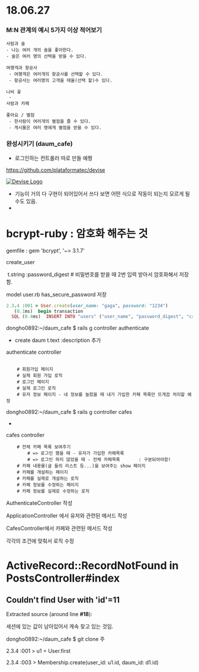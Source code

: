 # 18.06.27

### M:N 관계의 예시 5가지 이상 적어보기

```` 
사람과 술
- 나는 여러 개의 술을 좋아한다.
- 술은 여러 명의 선택을 받을 수 있다.

여행객과 항공사
 - 여행객은 여러개의 항공사를 선택할 수 있다.
 - 항공사는 여러명의 고객을 태울(선택 할)수 있다.
 
나비 꽃
 - 
사람과 카페

좋아요 / 별점
 - 한사람이 여러개의 별점을 줄 수 있다.
 - 게시물은 여러 명에게 별점을 받을 수 있다. 
````



### 완성시키기 (daum_cafe)

- 로그인하는 컨트롤러 따로 만들 예쩡





https://github.com/plataformatec/devise

[![Devise Logo](https://camo.githubusercontent.com/b1c21cc10f2f94857dea5135fe55f2e4d451e028/68747470733a2f2f7261772e6769746875622e636f6d2f706c617461666f726d617465632f6465766973652f6d61737465722f6465766973652e706e67)](https://camo.githubusercontent.com/b1c21cc10f2f94857dea5135fe55f2e4d451e028/68747470733a2f2f7261772e6769746875622e636f6d2f706c617461666f726d617465632f6465766973652f6d61737465722f6465766973652e706e67) 

* 기능이 거의 다 구현이 되어있어서 쓰다 보면 어떤 식으로 작동이 되는지 모르게 될 수도 있음.
* 



# bcrypt-ruby : 암호화 해주는 것

gemfile : gem 'bcrypt', '~> 3.1.7'



create_user

​      t.string :password_digest   # 비밀번호를 받을 때 2번 입력 받아서 암호화해서 저장함.	

model user.rb      has_secure_password   저장

````ruby
2.3.4 :001 > User.create(user_name: "gaga", password: "1234")
   (0.1ms)  begin transaction
  SQL (0.4ms)  INSERT INTO "users" ("user_name", "password_digest", "created_at", "updated_at") VALUES (?, ?, ?, ?)  [["user_name", "gaga"], ["password_digest", "$2a$10$JuoYwXa7xKF5M3iuz7Zx2OSAlFMXoKzkTboYCahwGpfgsPEK4LdEO"], ["created_at", "2018-06-27 00:47:37.637930"], ["updated_at", "2018-06-27 00:47:37.637930"]]

````





dongho0892:~/daum_cafe $ rails g controller authenticate

- create daum         t.text :description 추가

authenticate controller

````

    # 회원가입 페이지
    # 실제 회원 가입 로직
    # 로그인 페이지
    # 실제 로그인 로직
    # 유저 정보 페이지 - 내 정보를 눌렀을 때 내가 가입한 카페 목록만 뜨게끔 처리할 예정

````



dongho0892:~/daum_cafe $ rails g controller cafes

- 

cafes controller

````
    # 전체 카페 목록 보여주기
        # => 로그인 했을 때 - 유저가 가입한 카페목록
        # => 로그인 하지 않았을 때 - 전체 카페목록       : 구분되어야함!
    # 카페 내용물(글 들의 리스트 등...)을 보여주는 show 페이지
    # 카페를 개설하는 페이지
    # 카페를 실제로 개설하는 로직
    # 카페 정보를 수정하는 페이지
    # 카페 정보를 실제로 수정하는 로직
````



AuthenticateController 작성

ApplicationController 에서 유저와 관련된 메서드 작성

CafesController에서 카페와 관련된 메서드 작성

각각의 조건에 맞춰서 로직 수정













# ActiveRecord::RecordNotFound in PostsController#index

## Couldn't find User with 'id'=11

Extracted source (around line **#18**):



세션에 있는 값이 남아있어서 계속 찾고 있는 것임.

















dongho0892:~/daum_cafe $ git clone 주



2.3.4 :001 > u1 = User.first



2.3.4 :003 > Membership.create(user_id: u1.id, daum_id: d1.id)